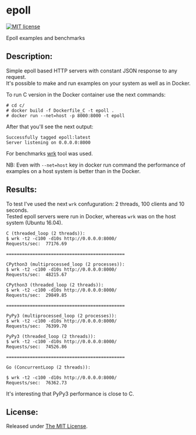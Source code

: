 # epoll

[![MIT license](http://img.shields.io/badge/license-MIT-brightgreen.svg)](https://github.com/delimitry/compressed_rtf/blob/master/LICENSE)

Epoll examples and benchmarks

Description:
------------

Simple epoll based HTTP servers with constant JSON response to any request.  
It's possible to make and run examples on your system as well as in Docker.  

To run C version in the Docker container use the next commands:
```
# cd c/
# docker build -f Dockerfile_C -t epoll .
# docker run --net=host -p 8000:8000 -t epoll
```
After that you'll see the next output:
```
Successfully tagged epoll:latest
Server listening on 0.0.0.0:8000
```
For benchmarks [wrk](https://github.com/wg/wrk) tool was used. 

NB: Even with `--net=host` key in docker run command the performance of examples on a host system is better than in the Docker.

Results:
--------

To test I've used the next `wrk` confuguration: 2 threads, 100 clients and 10 seconds.  
Tested epoll servers were run in Docker, whereas `wrk` was on the host system (Ubuntu 16.04).

```
C (threaded_loop (2 threads)):
$ wrk -t2 -c100 -d10s http://0.0.0.0:8000/
Requests/sec:  77176.69

=============================================

CPython3 (multiprocessed_loop (2 processes)):
$ wrk -t2 -c100 -d10s http://0.0.0.0:8000/
Requests/sec:  48215.67

CPython3 (threaded_loop (2 threads)):
$ wrk -t2 -c100 -d10s http://0.0.0.0:8000/
Requests/sec:  29849.85

=============================================

PyPy3 (multiprocessed_loop (2 processes)):
$ wrk -t2 -c100 -d10s http://0.0.0.0:8000/
Requests/sec:  76399.70

PyPy3 (threaded_loop (2 threads)):
$ wrk -t2 -c100 -d10s http://0.0.0.0:8000/
Requests/sec:  74526.86

=============================================

Go (ConcurrentLoop (2 threads)):

$ wrk -t2 -c100 -d10s http://0.0.0.0:8000/
Requests/sec:  76362.73
```

It's interesting that PyPy3 performance is close to C.

License:
--------
Released under [The MIT License](https://github.com/delimitry/epoll/blob/master/LICENSE).
